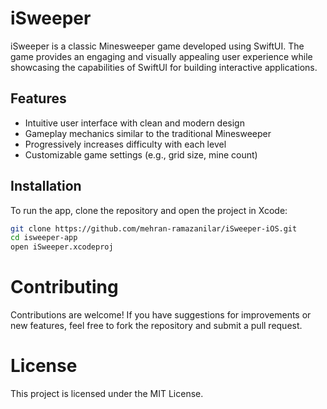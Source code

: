 # iSweeper

iSweeper is a classic Minesweeper game developed using SwiftUI. The game provides an engaging and visually appealing user experience while showcasing the capabilities of SwiftUI for building interactive applications.

## Features

- Intuitive user interface with clean and modern design
- Gameplay mechanics similar to the traditional Minesweeper
- Progressively increases difficulty with each level
- Customizable game settings (e.g., grid size, mine count)

## Installation

To run the app, clone the repository and open the project in Xcode:

```bash
git clone https://github.com/mehran-ramazanilar/iSweeper-iOS.git
cd isweeper-app
open iSweeper.xcodeproj
```

# Contributing
Contributions are welcome! If you have suggestions for improvements or new features, feel free to fork the repository and submit a pull request.

# License
This project is licensed under the MIT License.


